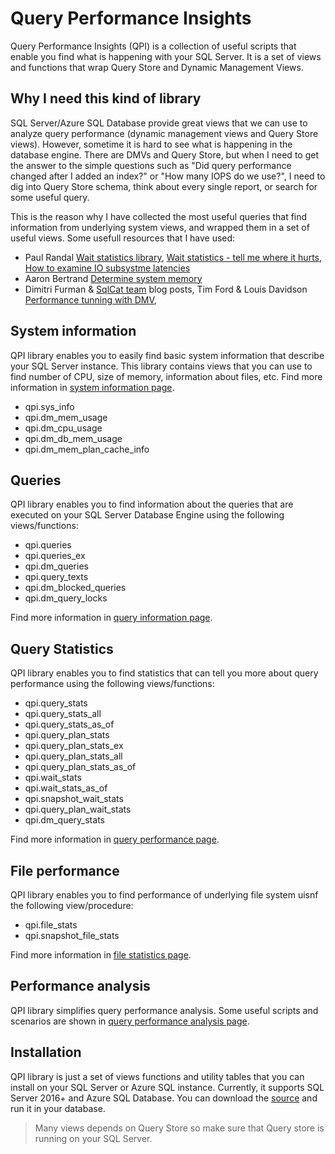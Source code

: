 # Query Performance Insights

Query Performance Insights (QPI) is a collection of useful scripts that enable you find what is happening with your SQL Server. It is a set of views and functions that wrap Query Store and Dynamic Management Views.

## Why I need this kind of library

SQL Server/Azure SQL Database provide great views that we can use to analyze query performance (dynamic management views and Query Store views). However, sometime it is hard to see what is happening in the database engine. There are DMVs and Query Store, but when I need to get the answer to the simple questions such as "Did query performance changed after I added an index?" or "How many IOPS do we use?", I need to dig into Query Store schema, think about every single report, or search for some useful query.

This is the reason why I have collected the most useful queries that find information from underlying system views, and wrapped them in a set of useful views. Some usefull resources that I have used:

 - Paul Randal [Wait statistics library](https://www.sqlskills.com/help/waits/), [Wait statistics - tell me where it hurts](https://www.sqlskills.com/blogs/paul/wait-statistics-or-please-tell-me-where-it-hurts/), [How to examine IO subsystme latencies](https://www.sqlskills.com/blogs/paul/how-to-examine-io-subsystem-latencies-from-within-sql-server/)
 - Aaron Bertrand [Determine system memory](https://www.mssqltips.com/sqlservertip/2393/determine-sql-server-memory-use-by-database-and-object/)
 - Dimitri Furman & [SqlCat team](https://blogs.msdn.microsoft.com/sqlcat/) blog posts, Tim Ford & Louis Davidson [Performance tunning with DMV](https://www.red-gate.com/library/performance-tuning-with-sql-server-dynamic-management-views), 

## System information

QPI library enables you to easily find basic system information that describe your SQL Server instance. This library contains views that you can use to find number of CPU, size of memory, information about files, etc. Find more information in [system information page](doc/SystemInfo.md).
 - qpi.sys_info
 - qpi.dm_mem_usage
 - qpi.dm_cpu_usage
 - qpi.dm_db_mem_usage
 - qpi.dm_mem_plan_cache_info

## Queries

QPI library enables you to find information about the queries that are executed on your SQL Server Database Engine using the following views/functions:
 - qpi.queries
 - qpi.queries_ex
 - qpi.dm_queries
 - qpi.query_texts
 - qpi.dm_blocked_queries
 - qpi.dm_query_locks

 Find more information in [query information page](doc/QueryInfo.md).

## Query Statistics

QPI library enables you to find statistics that can tell you more about query performance using the following views/functions:
 - qpi.query_stats
 - qpi.query_stats_all
 - qpi.query_stats_as_of
 - qpi.query_plan_stats
 - qpi.query_plan_stats_ex
 - qpi.query_plan_stats_all
 - qpi.query_plan_stats_as_of
 - qpi.wait_stats
 - qpi.wait_stats_as_of
 - qpi.snapshot_wait_stats
 - qpi.query_plan_wait_stats
 - qpi.dm_query_stats

Find more information in [query performance page](doc/QueryStatistics.md).

## File performance

QPI library enables you to find performance of underlying file system uisnf the following view/procedure:
 - qpi.file_stats
 - qpi.snapshot_file_stats

Find more information in [file statistics page](doc/FileStatistics.md).

## Performance analysis

QPI library simplifies query performance analysis. Some useful scripts and scenarios are shown in [query performance analysis page](doc/QueryPerformanceAnalisys.md).

## Installation
QPI library is just a set of views functions and utility tables that you can install on your SQL Server or Azure SQL instance. Currently, it supports SQL Server 2016+ and Azure SQL Database.
You can download the [source](https://raw.githubusercontent.com/JocaPC/qpi/master/src/qpi.sql) and run it in your database.

> Many views depends on Query Store so make sure that Query store is running on your SQL Server.